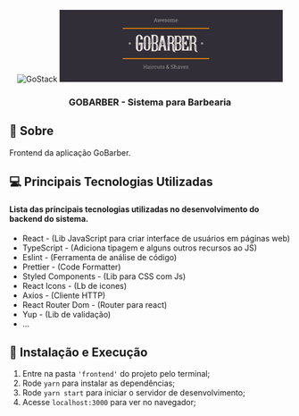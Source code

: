 <p align="center">
<img alt="GoStack" width="430" src="https://storage.googleapis.com/golden-wind/bootcamp-gostack/header-desafios.png" />

<img width="400" alt="GoStack" src="../.github/logo.PNG" />
</p>

<h3 align="center">
  GOBARBER - Sistema para Barbearia
</h3>

## 🚀 Sobre

Frontend da aplicação GoBarber.

## 💻 Principais Tecnologias Utilizadas

#### Lista das principais tecnologias utilizadas no desenvolvimento do backend do sistema.

- React - (Lib JavaScript para criar interface de usuários em páginas web)
- TypeScript - (Adiciona tipagem e alguns outros recursos ao JS)
- Eslint - (Ferramenta de análise de código)
- Prettier - (Code Formatter)
- Styled Components - (Lib para CSS com Js)
- React Icons - (Lb de icones)
- Axios - (Cliente HTTP)
- React Router Dom - (Router para react)
- Yup - (Lib de validação)
- ...

## 🚀 Instalação e Execução

1. Entre na pasta `'frontend'` do projeto pelo terminal;
2. Rode `yarn` para instalar as dependências;
3. Rode `yarn start` para iniciar o servidor de desenvolvimento;
4. Acesse `localhost:3000` para ver no navegador;
